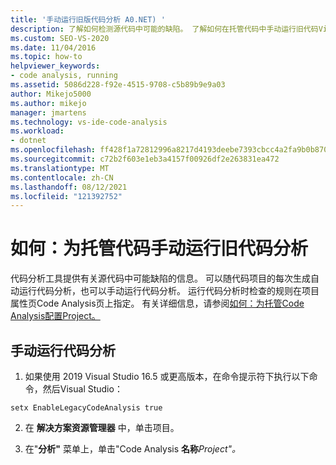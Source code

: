 ```yaml
---
title: '手动运行旧版代码分析 A0.NET) '
description: 了解如何检测源代码中可能的缺陷。 了解如何在托管代码中手动运行旧代码Visual Studio。
ms.custom: SEO-VS-2020
ms.date: 11/04/2016
ms.topic: how-to
helpviewer_keywords:
- code analysis, running
ms.assetid: 5086d228-f92e-4515-9708-c5b89b9e9a03
author: Mikejo5000
ms.author: mikejo
manager: jmartens
ms.technology: vs-ide-code-analysis
ms.workload:
- dotnet
ms.openlocfilehash: ff428f1a72812996a8217d4193deebe7393cbcc4a2fa9b0b870ab41f7094a0bf
ms.sourcegitcommit: c72b2f603e1eb3a4157f00926df2e263831ea472
ms.translationtype: MT
ms.contentlocale: zh-CN
ms.lasthandoff: 08/12/2021
ms.locfileid: "121392752"
---
```

# <a name="how-to-run-legacy-code-analysis-manually-for-managed-code"></a>如何：为托管代码手动运行旧代码分析

代码分析工具提供有关源代码中可能缺陷的信息。 可以随代码项目的每次生成自动运行代码分析，也可以手动运行代码分析。 运行代码分析时检查的规则在项目属性页Code Analysis页上指定。 有关详细信息，请参阅[如何：为托管Code Analysis配置Project。](../code-quality/how-to-configure-code-analysis-for-a-managed-code-project.md)

## <a name="to-run-code-analysis-manually"></a>手动运行代码分析

1. 如果使用 2019 Visual Studio 16.5 或更高版本，在命令提示符下执行以下命令，然后Visual Studio：

```
setx EnableLegacyCodeAnalysis true
```

2. 在 **解决方案资源管理器** 中，单击项目。

3. 在"**分析"** 菜单上，单击"Code Analysis **名称***Project"。*
